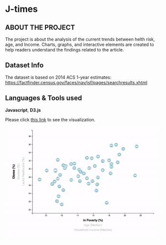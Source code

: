 # J-times

## ABOUT THE PROJECT

The project is about the analysis of the current trends between helth risk, age, and Income. Charts, graphs, and interactive elements are created to help readers understand the findings related to the article.


## Dataset Info
The dataset is based on 2014 ACS 1-year estimates: https://factfinder.census.gov/faces/nav/jsf/pages/searchresults.xhtml


## Languages & Tools used 
**Javascript**, **D3.js**



Please click [this link](https://jwoh1323.github.io/J-times/) to see the visualization. 

![](https://github.com/jwoh1323/J-times/blob/2366bef48dc0ff9a09d3caf46c6ad9aab6d5c240/pro1.gif)



